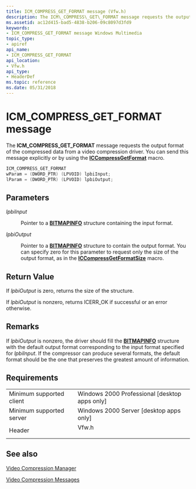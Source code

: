 ```yaml
---
title: ICM_COMPRESS_GET_FORMAT message (Vfw.h)
description: The ICM\_COMPRESS\_GET\_FORMAT message requests the output format of the compressed data from a video compression driver. You can send this message explicitly or by using the ICCompressGetFormat macro.
ms.assetid: ac12d415-bad5-4838-b206-09c8097d3fd9
keywords:
- ICM_COMPRESS_GET_FORMAT message Windows Multimedia
topic_type:
- apiref
api_name:
- ICM_COMPRESS_GET_FORMAT
api_location:
- Vfw.h
api_type:
- HeaderDef
ms.topic: reference
ms.date: 05/31/2018
---
```


# ICM\_COMPRESS\_GET\_FORMAT message

The **ICM\_COMPRESS\_GET\_FORMAT** message requests the output format of the compressed data from a video compression driver. You can send this message explicitly or by using the [**ICCompressGetFormat**](/windows/desktop/api/Vfw/nf-vfw-iccompressgetformat) macro.


```C++
ICM_COMPRESS_GET_FORMAT 
wParam = (DWORD_PTR) (LPVOID) lpbiInput; 
lParam = (DWORD_PTR) (LPVOID) lpbiOutput; 
```



## Parameters

<dl> <dt>

<span id="lpbiInput"></span><span id="lpbiinput"></span><span id="LPBIINPUT"></span>*lpbiInput*
</dt> <dd>

Pointer to a [**BITMAPINFO**](/windows/win32/api/wingdi/ns-wingdi-bitmapinfo) structure containing the input format.

</dd> <dt>

<span id="lpbiOutput"></span><span id="lpbioutput"></span><span id="LPBIOUTPUT"></span>*lpbiOutput*
</dt> <dd>

Pointer to a [**BITMAPINFO**](/windows/win32/api/wingdi/ns-wingdi-bitmapinfo) structure to contain the output format. You can specify zero for this parameter to request only the size of the output format, as in the [**ICCompressGetFormatSize**](/windows/desktop/api/Vfw/nf-vfw-iccompressgetformatsize) macro.

</dd> </dl>

## Return Value

If *lpbiOutput* is zero, returns the size of the structure.

If *lpbiOutput* is nonzero, returns ICERR\_OK if successful or an error otherwise.

## Remarks

If *lpbiOutput* is nonzero, the driver should fill the [**BITMAPINFO**](/windows/win32/api/wingdi/ns-wingdi-bitmapinfo) structure with the default output format corresponding to the input format specified for *lpbiInput*. If the compressor can produce several formats, the default format should be the one that preserves the greatest amount of information.

## Requirements



|                                     |                                                                                  |
|-------------------------------------|----------------------------------------------------------------------------------|
| Minimum supported client<br/> | Windows 2000 Professional \[desktop apps only\]<br/>                       |
| Minimum supported server<br/> | Windows 2000 Server \[desktop apps only\]<br/>                             |
| Header<br/>                   | <dl> <dt>Vfw.h</dt> </dl> |



## See also

<dl> <dt>

[Video Compression Manager](video-compression-manager.md)
</dt> <dt>

[Video Compression Messages](video-compression-messages.md)
</dt> </dl>

 

